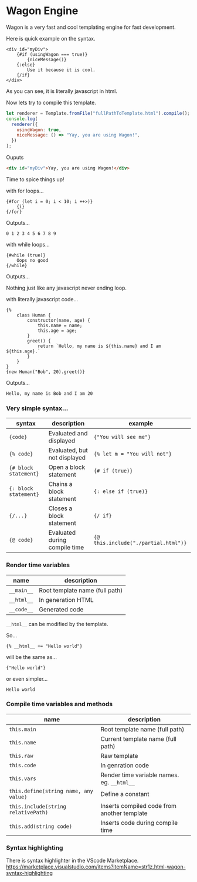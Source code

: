 # Wagon Engine

Wagon is a very fast and cool templating engine for fast development.

Here is quick example on the syntax.

```
<div id="myDiv">
    {#if (usingWagon === true)}
        {niceMessage()}
    {:else}
        Use it because it is cool.
    {/if}
</div>
```

As you can see, it is literally javascript in html.

Now lets try to compile this template.

```js
let renderer = Template.fromFile("fullPathToTemplate.html").compile();
console.log(
  renderer({
    usingWagon: true,
    niceMessage: () => "Yay, you are using Wagon!",
  })
);
```

Ouputs

```html
<div id="myDiv">Yay, you are using Wagon!</div>
```

Time to spice things up!

with for loops...

```
{#for (let i = 0; i < 10; i ++>)}
    {i}
{/for}
```

Outputs...

```
0 1 2 3 4 5 6 7 8 9
```

with while loops...

```
{#while (true)}
    Oops no good
{/while}
```

Outputs...

Nothing just like any javascript never ending loop.

with literally javascript code...

```
{%
    class Human {
        constructor(name, age) {
            this.name = name;
            this.age = age;
        }
        greet() {
            return `Hello, my name is ${this.name} and I am ${this.age}.`
        }
    }
}
{new Human("Bob", 20).greet()}
```

Outputs...

```
Hello, my name is Bob and I am 20
```

### Very simple syntax...

| syntax                | description                   | example                              |
| --------------------- | ----------------------------- | ------------------------------------ |
| `{code}`              | Evaluated and displayed       | `{"You will see me"}`                |
| `{% code}`            | Evaluated, but not displayed  | `{% let m = "You will not"}`         |
| `{# block statement}` | Open a block statement        | `{# if (true)}`                      |
| `{: block statement}` | Chains a block statement      | `{: else if (true)}`                 |
| `{/...}`              | Closes a block statement      | `{/ if}`                             |
| `{@ code}`            | Evaluated during compile time | `{@ this.include("./partial.html")}` |

### Render time variables

| name       | description                    |
| ---------- | ------------------------------ |
| `__main__` | Root template name (full path) |
| `__html__` | In generation HTML             |
| `__code__` | Generated code                 |

`__html__` can be modified by the template.

So...

```
{% __html__ += "Hello world"}
```

will be the same as...

```
{"Hello world"}
```

or even simpler...

```
Hello world
```

### Compile time variables and methods

| name                                  | description                                 |
| ------------------------------------- | ------------------------------------------- |
| `this.main`                           | Root template name (full path)              |
| `this.name`                           | Current template name (full path)           |
| `this.raw`                            | Raw template                                |
| `this.code`                           | In genration code                           |
| `this.vars`                           | Render time variable names. eg. `__html__`  |
| `this.define(string name, any value)` | Define a constant                           |
| `this.include(string relativePath)`   | Inserts compiled code from another template |
| `this.add(string code)`               | Inserts code during compile time            |

### Syntax highlighting

There is syntax highlighter in the VScode Marketplace.
https://marketplace.visualstudio.com/items?itemName=str1z.html-wagon-syntax-highlighting
